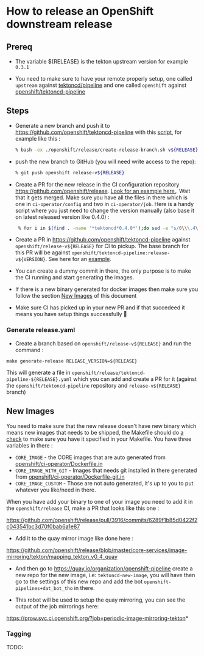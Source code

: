 # How to release an OpenShift downstream release

## Prereq

* The variable ${RELEASE} is the tekton upstream version for example `0.3.1`

* You need to make sure to have your remote properly setup, one called `upstream` against [tektoncd/pipeline](https://github.com/tektoncd/pipeline) and one called `openshift` against [openshift/tektoncd-pipeline](https://github.com/openshift/tektoncd-pipeline)

## Steps

* Generate a new branch and push it to <https://github.com/openshift/tektoncd-pipeline> with this [script](https://github.com/openshift/tektoncd-pipeline/blob/master/openshift/release/create-release-branch.sh), for example like this :

  ```bash
  % bash -ex ./openshift/release/create-release-branch.sh v${RELEASE} release-v${RELEASE}
  ```

* push the new branch to GitHub (you will need write access to the repo):

  ```bash
  % git push openshift release-v${RELEASE}
  ```

* Create a PR for the new release in the CI configuration repository <https://github.com/openshift/release>.
  [Look for an example here.](https://github.com/openshift/release/pull/3623). Wait that it gets merged. Make sure you have all the files in there which is one in `ci-operator/config` and two in `ci-operator/job`. Here is a handy script where you just need to change the version manually (also base it on latest released version like 0.4.0) :

  ```bash
   % for i in $(find . -name '*tektoncd*0.4.0*');do sed -e "s/0\\\.4\\\.0/0\\\.5\\\.2/g" -e "s/0.4.0/0.5.2/" $i > ${i/0.4.0/0.5.2};done
  ```

* Create a PR in <https://github.com/openshift/tektoncd-pipeline> against `openshift/release-v${RELEASE}` for CI to pickup. The base branch for this PR will be against `openshift/tektoncd-pipeline:release-v${VERSION}`. See here for an [example](https://github.com/openshift/tektoncd-pipeline/pull/26).

* You can create a dummy commit in there, the only purpose is to make the CI running and start generating the images.

* If there is a new binary generated for docker images then make sure you follow the section [New Images](#new-images) of this document

* Make sure CI has picked up in your new PR and if that succedeed it means you have setup things successfully 🎉

### Generate release.yaml

* Create a branch based on `openshift/release-v${RELEASE}` and run the command :

`make generate-release RELEASE_VERSION=${RELEASE}`

This will generate a file in `openshift/release/tektoncd-pipeline-${RELEASE}.yaml` which you can add and create a PR for it (against the `openshift/tektoncd-pipeline` repository and `release-v${RELEASE}` branch)

## New Images

You need to make sure that the new release doesn't have new binary which means new images that needs to be shipped, the Makefile should do [a check](https://github.com/openshift/tektoncd-pipeline/blob/02f43d3ef90435c2679b336a0ac9c08ff1d4dd9a/Makefile#L31) to make sure you have it specified in your Makefile. You have three variables in there :

* `CORE_IMAGE` - the CORE images that are auto generated from [openshift/ci-operator/Dockerfile.in](openshift/ci-operator/Dockerfile.in)
* `CORE_IMAGE_WITH_GIT` - Images that needs git installed in there generated from [openshift/ci-operator/Dockerfile-git.in](openshift/ci-operator/Dockerfile.in)
* `CORE_IMAGE_CUSTOM` - Those are not auto generated, it's up to you to put whatever you like/need in there.

When you have add your binary to one of your image you need to add it in the `openshift/release` CI, make a PR that looks like this one :

https://github.com/openshift/release/pull/3916/commits/6289f1b85d0422f2c043541bc3d70f0bab6a1e87

* Add it to the quay mirror image like done here :

https://github.com/openshift/release/blob/master/core-services/image-mirroring/tekton/mapping_tekton_v0_4_quay

* And then go to https://quay.io/organization/openshift-pipeline create a new repo for the new image, i.e: `tektoncd-new-image`, you will have then go to the settings of this new repo and add the bot `openshift-pipelines+dat_bot_tho` in there.

* This robot will be used to setup the quay mirroring, you can see the output of the job mirrorings here:

https://prow.svc.ci.openshift.org/?job=periodic-image-mirroring-tekton*


### Tagging

TODO:
